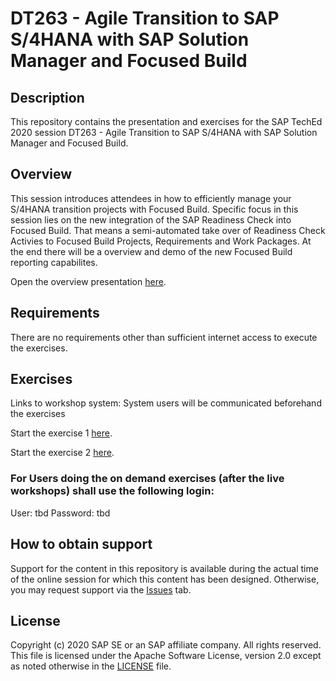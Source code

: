 # DT263 - Agile Transition to SAP S/4HANA with SAP Solution Manager and Focused Build

## Description

This repository contains the presentation and exercises for the SAP TechEd 2020 session DT263 - Agile Transition to SAP S/4HANA with SAP Solution Manager and Focused Build. 

## Overview

This session introduces attendees in how to efficiently manage your S/4HANA transition projects with Focused Build. Specific focus in this session lies on the new integration of the SAP Readiness Check into Focused Build. That means a semi-automated take over of Readiness Check Activies to Focused Build Projects, Requirements and Work Packages. At the end there will be a overview and demo of the new Focused Build reporting capabilites.

Open the overview presentation [here](exercises/Teched_2020_DT263_Overview.pdf).


## Requirements

There are no requirements other than sufficient internet access to execute the exercises.


## Exercises

Links to workshop system:
System users will be communicated beforehand the exercises

Start the exercise 1 [here](exercises/myPDFDoc.pdf).
    
Start the exercise 2 [here](exercises/myPDFDoc.pdf).



### For Users doing the on demand exercises (after the live workshops) shall use the following login:
User:       tbd
Password:   tbd


## How to obtain support

Support for the content in this repository is available during the actual time of the online session for which this content has been designed. Otherwise, you may request support via the [Issues](../../issues) tab.

## License
Copyright (c) 2020 SAP SE or an SAP affiliate company. All rights reserved. This file is licensed under the Apache Software License, version 2.0 except as noted otherwise in the [LICENSE](LICENSES/Apache-2.0.txt) file.
